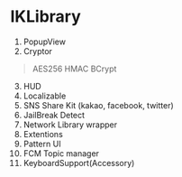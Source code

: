 # IKLibrary

1. PopupView
2. Cryptor
> AES256
> HMAC
> BCrypt
3. HUD
4. Localizable
5. SNS Share Kit (kakao, facebook, twitter)
6. JailBreak Detect
7. Network Library wrapper
8. Extentions
9. Pattern UI
10. FCM Topic manager
11. KeyboardSupport(Accessory)

